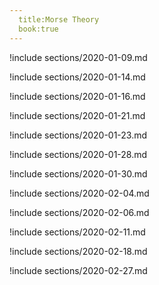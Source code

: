 ```yaml
---
  title:Morse Theory 
  book:true 
---
```



!include sections/2020-01-09.md

!include sections/2020-01-14.md

!include sections/2020-01-16.md

!include sections/2020-01-21.md

!include sections/2020-01-23.md

!include sections/2020-01-28.md

!include sections/2020-01-30.md

!include sections/2020-02-04.md

!include sections/2020-02-06.md

!include sections/2020-02-11.md

!include sections/2020-02-18.md

!include sections/2020-02-27.md

